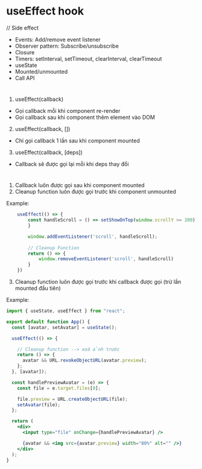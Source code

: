 # useEffect hook

// Side effect
- Events: Add/remove event listener
- Observer pattern: Subscribe/unsubscribe
- Closure
- Timers: setInterval, setTimeout, clearInterval, clearTimeout
- useState
- Mounted/unmounted
- Call API
#

1. useEffect(callback)
- Gọi callback mỗi khi component re-render
- Gọi callback sau khi component thêm element vào DOM
2. useEffect(callback, [])
- Chỉ gọi callback 1 lần sau khi component mounted
3. useEffect(callback, [deps])
- Callback sẽ được gọi lại mỗi khi deps thay đổi

#
1. Callback luôn được gọi sau khi component mounted
2. Cleanup function luôn được gọi trước khi component unmounted

Example:
```jsx
    useEffect(() => {
        const handleScroll = () => setShowOnTop(window.scrollY >= 200);
        }

        window.addEventListener('scroll', handleScroll);
        
        // Cleanup Function
        return () => {
            window.removeEventListener('scroll', handleScroll)
        }
    })
```

3. Cleanup function luôn được gọi trước khi callback được gọi (trừ lần mounted đầu tiên) 

Example:
```jsx
import { useState, useEffect } from "react";

export default function App() {
  const [avatar, setAvatar] = useState();

  useEffect(() => {

    // Cleanup function --> xoá ảnh trước
    return () => {
      avatar && URL.revokeObjectURL(avatar.preview);
    };
  }, [avatar]);

  const handlePreviewAvatar = (e) => {
    const file = e.target.files[0];

    file.preview = URL.createObjectURL(file);
    setAvatar(file);
  };

  return (
    <div>
      <input type="file" onChange={handlePreviewAvatar} />

      {avatar && <img src={avatar.preview} width="80%" alt="" />}
    </div>
  );
}
```